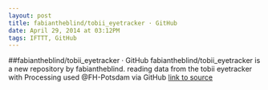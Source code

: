 ```yaml
---
layout: post
title: fabiantheblind/tobii_eyetracker · GitHub
date: April 29, 2014 at 03:12PM
tags: IFTTT, GitHub
---
```

##fabiantheblind/tobii_eyetracker · GitHub
fabiantheblind/tobii_eyetracker is a new repository by fabiantheblind. reading data from the tobii eyetracker with Processing used @FH-Potsdam via GitHub
[link to source](http://ift.tt/1nZoSTk) 
